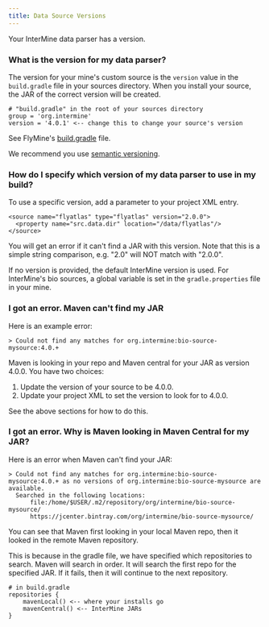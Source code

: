 ```yaml
---
title: Data Source Versions
---
```


Your InterMine data parser has a version.

### What is the version for my data parser?

The version for your mine's custom source is the `version` value in the `build.gradle` file in your sources directory. When you install your source, the JAR of the correct version will be created.

```text
# "build.gradle" in the root of your sources directory
group = 'org.intermine'
version = '4.0.1' <-- change this to change your source's version
```

See FlyMine's [build.gradle](https://github.com/intermine/flymine-bio-sources/blob/master/build.gradle#L26) file.

We recommend you use [semantic versioning](https://semver.org/).

### How do I specify which version of my data parser to use in my build?

To use a specific version, add a parameter to your project XML entry.

```markup
<source name="flyatlas" type="flyatlas" version="2.0.0">
  <property name="src.data.dir" location="/data/flyatlas"/>
</source>
```

You will get an error if it can't find a JAR with this version. Note that this is a simple string comparison, e.g. "2.0" will NOT match with "2.0.0".

If no version is provided, the default InterMine version is used. For InterMine's bio sources, a global variable is set in the `gradle.properties` file in your mine.

### I got an error. Maven can't find my JAR

Here is an example error:

```text
> Could not find any matches for org.intermine:bio-source-mysource:4.0.+
```

Maven is looking in your repo and Maven central for your JAR as version 4.0.0. You have two choices:

1. Update the version of your source to be 4.0.0.
2. Update your project XML to set the version to look for to 4.0.0.

See the above sections for how to do this.

### I got an error. Why is Maven looking in Maven Central for my JAR?

Here is an error when Maven can't find your JAR:

```text
> Could not find any matches for org.intermine:bio-source-mysource:4.0.+ as no versions of org.intermine:bio-source-mysource are available.
  Searched in the following locations:
      file:/home/$USER/.m2/repository/org/intermine/bio-source-mysource/
      https://jcenter.bintray.com/org/intermine/bio-source-mysource/
```

You can see that Maven first looking in your local Maven repo, then it looked in the remote Maven repository.

This is because in the gradle file, we have specified which repositories to search. Maven will search in order. It will search the first repo for the specified JAR. If it fails, then it will continue to the next repository.

```text
# in build.gradle
repositories {
    mavenLocal() <-- where your installs go
    mavenCentral() <-- InterMine JARs
}
```

